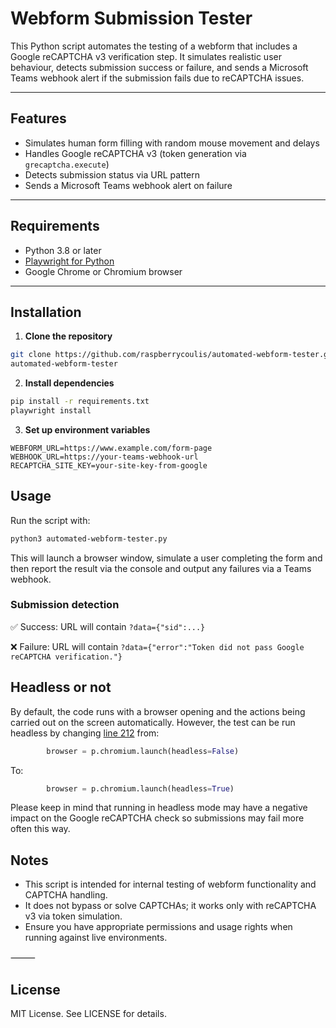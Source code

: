# Webform Submission Tester

This Python script automates the testing of a webform that includes a Google reCAPTCHA v3 verification step. It simulates realistic user behaviour, detects submission success or failure, and sends a Microsoft Teams webhook alert if the submission fails due to reCAPTCHA issues.

---

## Features

- Simulates human form filling with random mouse movement and delays
- Handles Google reCAPTCHA v3 (token generation via `grecaptcha.execute`)
- Detects submission status via URL pattern
- Sends a Microsoft Teams webhook alert on failure

---

## Requirements

- Python 3.8 or later
- [Playwright for Python](https://playwright.dev/python/docs/intro)
- Google Chrome or Chromium browser

---

## Installation

1. **Clone the repository**

```bash
git clone https://github.com/raspberrycoulis/automated-webform-tester.git
automated-webform-tester
```

2. **Install dependencies**

```bash
pip install -r requirements.txt
playwright install
```

3. **Set up environment variables**

```env
WEBFORM_URL=https://www.example.com/form-page
WEBHOOK_URL=https://your-teams-webhook-url
RECAPTCHA_SITE_KEY=your-site-key-from-google
```

## Usage

Run the script with:

```bash
python3 automated-webform-tester.py
```

This will launch a browser window, simulate a user completing the form and then report the result via the console and output any failures via a Teams webhook.

### Submission detection

✅ Success: URL will contain `?data={"sid":...}`

❌ Failure: URL will contain `?data={"error":"Token did not pass Google reCAPTCHA verification."}`

## Headless or not

By default, the code runs with a browser opening and the actions being carried out on the screen automatically. However, the test can be run headless by changing [line 212](https://github.com/raspberrycoulis/automated-webform-tester/blob/398841a9da003e22908d87e9e99db00b4bb79773/automated-webform-tester.py#L212) from:

```python
        browser = p.chromium.launch(headless=False)
```

To:

```python
        browser = p.chromium.launch(headless=True)
```

Please keep in mind that running in headless mode may have a negative impact on the Google reCAPTCHA check so submissions may fail more often this way.


## Notes
* This script is intended for internal testing of webform functionality and CAPTCHA handling.
* It does not bypass or solve CAPTCHAs; it works only with reCAPTCHA v3 via token simulation.
* Ensure you have appropriate permissions and usage rights when running against live environments.

⸻

## License

MIT License. See LICENSE for details.
